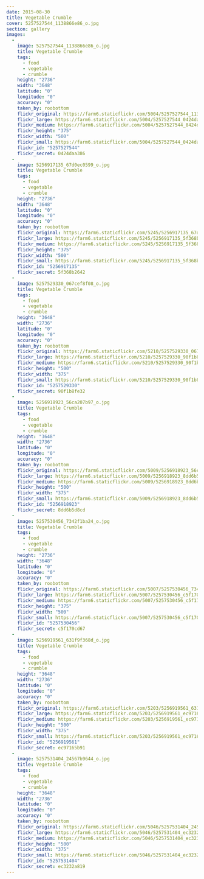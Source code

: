 ```yaml
---
date: 2015-08-30
title: Vegetable Crumble
cover: 5257527544_1138866e86_o.jpg
section: gallery
images:
  - 
    image: 5257527544_1138866e86_o.jpg
    title: Vegetable Crumble
    tags:
      - food
      - vegetable
      - crumble
    height: "2736"
    width: "3648"
    latitude: "0"
    longitude: "0"
    accuracy: "0"
    taken_by: roobottom
    flickr_original: https://farm6.staticflickr.com/5004/5257527544_1138866e86_o.jpg
    flickr_large: https://farm6.staticflickr.com/5004/5257527544_0424daa386_b.jpg
    flickr_medium: https://farm6.staticflickr.com/5004/5257527544_0424daa386.jpg
    flickr_height: "375"
    flickr_width: "500"
    flickr_small: https://farm6.staticflickr.com/5004/5257527544_0424daa386_m.jpg
    flickr_id: "5257527544"
    flickr_secret: 0424daa386
  - 
    image: 5256917135_67d0ec0599_o.jpg
    title: Vegetable Crumble
    tags:
      - food
      - vegetable
      - crumble
    height: "2736"
    width: "3648"
    latitude: "0"
    longitude: "0"
    accuracy: "0"
    taken_by: roobottom
    flickr_original: https://farm6.staticflickr.com/5245/5256917135_67d0ec0599_o.jpg
    flickr_large: https://farm6.staticflickr.com/5245/5256917135_5f368b2642_b.jpg
    flickr_medium: https://farm6.staticflickr.com/5245/5256917135_5f368b2642.jpg
    flickr_height: "375"
    flickr_width: "500"
    flickr_small: https://farm6.staticflickr.com/5245/5256917135_5f368b2642_m.jpg
    flickr_id: "5256917135"
    flickr_secret: 5f368b2642
  - 
    image: 5257529330_067cef8f08_o.jpg
    title: Vegetable Crumble
    tags:
      - food
      - vegetable
      - crumble
    height: "3648"
    width: "2736"
    latitude: "0"
    longitude: "0"
    accuracy: "0"
    taken_by: roobottom
    flickr_original: https://farm6.staticflickr.com/5210/5257529330_067cef8f08_o.jpg
    flickr_large: https://farm6.staticflickr.com/5210/5257529330_90f1b8fe32_b.jpg
    flickr_medium: https://farm6.staticflickr.com/5210/5257529330_90f1b8fe32.jpg
    flickr_height: "500"
    flickr_width: "375"
    flickr_small: https://farm6.staticflickr.com/5210/5257529330_90f1b8fe32_m.jpg
    flickr_id: "5257529330"
    flickr_secret: 90f1b8fe32
  - 
    image: 5256918923_56ca207b97_o.jpg
    title: Vegetable Crumble
    tags:
      - food
      - vegetable
      - crumble
    height: "3648"
    width: "2736"
    latitude: "0"
    longitude: "0"
    accuracy: "0"
    taken_by: roobottom
    flickr_original: https://farm6.staticflickr.com/5009/5256918923_56ca207b97_o.jpg
    flickr_large: https://farm6.staticflickr.com/5009/5256918923_8dd6b5d8cd_b.jpg
    flickr_medium: https://farm6.staticflickr.com/5009/5256918923_8dd6b5d8cd.jpg
    flickr_height: "500"
    flickr_width: "375"
    flickr_small: https://farm6.staticflickr.com/5009/5256918923_8dd6b5d8cd_m.jpg
    flickr_id: "5256918923"
    flickr_secret: 8dd6b5d8cd
  - 
    image: 5257530456_7342f1ba24_o.jpg
    title: Vegetable Crumble
    tags:
      - food
      - vegetable
      - crumble
    height: "2736"
    width: "3648"
    latitude: "0"
    longitude: "0"
    accuracy: "0"
    taken_by: roobottom
    flickr_original: https://farm6.staticflickr.com/5007/5257530456_7342f1ba24_o.jpg
    flickr_large: https://farm6.staticflickr.com/5007/5257530456_c5f170cd67_b.jpg
    flickr_medium: https://farm6.staticflickr.com/5007/5257530456_c5f170cd67.jpg
    flickr_height: "375"
    flickr_width: "500"
    flickr_small: https://farm6.staticflickr.com/5007/5257530456_c5f170cd67_m.jpg
    flickr_id: "5257530456"
    flickr_secret: c5f170cd67
  - 
    image: 5256919561_631f9f368d_o.jpg
    title: Vegetable Crumble
    tags:
      - food
      - vegetable
      - crumble
    height: "3648"
    width: "2736"
    latitude: "0"
    longitude: "0"
    accuracy: "0"
    taken_by: roobottom
    flickr_original: https://farm6.staticflickr.com/5203/5256919561_631f9f368d_o.jpg
    flickr_large: https://farm6.staticflickr.com/5203/5256919561_ec97165b91_b.jpg
    flickr_medium: https://farm6.staticflickr.com/5203/5256919561_ec97165b91.jpg
    flickr_height: "500"
    flickr_width: "375"
    flickr_small: https://farm6.staticflickr.com/5203/5256919561_ec97165b91_m.jpg
    flickr_id: "5256919561"
    flickr_secret: ec97165b91
  - 
    image: 5257531404_24567b9644_o.jpg
    title: Vegetable Crumble
    tags:
      - food
      - vegetable
      - crumble
    height: "3648"
    width: "2736"
    latitude: "0"
    longitude: "0"
    accuracy: "0"
    taken_by: roobottom
    flickr_original: https://farm6.staticflickr.com/5046/5257531404_24567b9644_o.jpg
    flickr_large: https://farm6.staticflickr.com/5046/5257531404_ec3232a819_b.jpg
    flickr_medium: https://farm6.staticflickr.com/5046/5257531404_ec3232a819.jpg
    flickr_height: "500"
    flickr_width: "375"
    flickr_small: https://farm6.staticflickr.com/5046/5257531404_ec3232a819_m.jpg
    flickr_id: "5257531404"
    flickr_secret: ec3232a819
---
```

